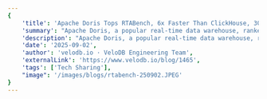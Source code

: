 ```yaml
---
{
    'title': 'Apache Doris Tops RTABench, 6x Faster Than ClickHouse, 30x Faster Than PostgreSQL',
    'summary': "Apache Doris, a popular real-time data warehouse, ranked first in the latest RTABench results, setting a new benchmark for real-time analytics performance. In standardized tests, Doris delivered up to 6 times the performance of ClickHouse, 30 times that of PostgreSQL, and 100 times that of MongoDB.",
    'description': "Apache Doris, a popular real-time data warehouse, ranked first in the latest RTABench results, setting a new benchmark for real-time analytics performance. In standardized tests, Doris delivered up to 6 times the performance of ClickHouse, 30 times that of PostgreSQL, and 100 times that of MongoDB.",
    'date': '2025-09-02',
    'author': 'velodb.io · VeloDB Engineering Team',
    'externalLink': 'https://www.velodb.io/blog/1465',
    'tags': ['Tech Sharing'],
    "image": '/images/blogs/rtabench-250902.JPEG'
}
---
```

